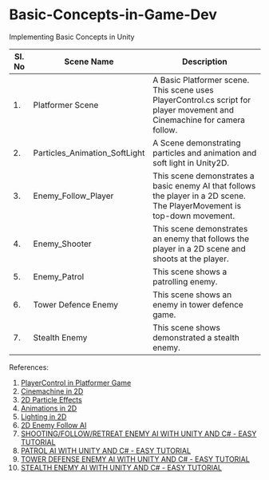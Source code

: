 # Basic-Concepts-in-Game-Dev
 Implementing Basic Concepts in Unity
	

| Sl. No | Scene Name | Description |
| ------ | ---------- | ----------- |
| 1. | Platformer Scene | A Basic Platformer scene. This scene uses PlayerControl.cs script for player movement and Cinemachine for camera follow. |
| 2. | Particles_Animation_SoftLight | A Scene demonstrating particles and animation and soft light in Unity2D. |
| 3. | Enemy_Follow_Player | This scene demonstrates a basic enemy AI that follows the player in a 2D scene. The PlayerMovement is top-down movement. |
| 4. | Enemy_Shooter | This scene demonstrates an enemy that follows the player in a 2D scene and shoots at the player. |
| 5. | Enemy_Patrol | This scene shows a patrolling enemy. |
| 6. | Tower Defence Enemy | This scene shows an enemy in tower defence game. |
| 7. | Stealth Enemy | This scene shows demonstrated a stealth enemy. |
 
 References:
 1. [PlayerControl in Platformer Game](https://youtu.be/QGDeafTx5ug?list=PLBIb_auVtBwBotxgdQXn2smO0Fvqqea4-)
 2. [Cinemachine in 2D](https://youtu.be/2jTY11Am0Ig)
 3. [2D Particle Effects](https://youtu.be/_z68_OoC_0o)
 4. [Animations in 2D](https://youtu.be/EmbA-AitPow)
 5. [Lighting in 2D](https://youtu.be/GLS5_V7kN-8)
 6. [2D Enemy Follow AI](https://youtu.be/rhoQd6IAtDo?list=PLBIb_auVtBwDgHLhYc-NG633rTbTPim9z)
 7. [SHOOTING/FOLLOW/RETREAT ENEMY AI WITH UNITY AND C# - EASY TUTORIAL](https://youtu.be/_Z1t7MNk0c4?list=PLBIb_auVtBwDgHLhYc-NG633rTbTPim9z)
 8. [PATROL AI WITH UNITY AND C# - EASY TUTORIAL](https://youtu.be/8eWbSN2T8TE?list=PLBIb_auVtBwDgHLhYc-NG633rTbTPim9z)
 9. [TOWER DEFENSE ENEMY AI WITH UNITY AND C# - EASY TUTORIAL](https://youtu.be/ZeeJLsEXjno?list=PLBIb_auVtBwDgHLhYc-NG633rTbTPim9z)
 10. [STEALTH ENEMY AI WITH UNITY AND C# - EASY TUTORIAL](https://youtu.be/GPrGg8UDB_E?list=PLBIb_auVtBwDgHLhYc-NG633rTbTPim9z)
